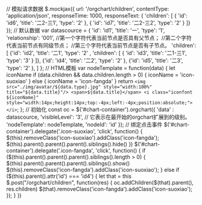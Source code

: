  // 模拟请求数据
    $.mockjax({
      url: '/orgchart/children',
      contentType: 'application/json',
      responseTime: 1000,
      responseText: { 'children': [
        { 'id': 'id6', 'title': '二2-三1', 'type': '2' },
        { 'id': 'id7', 'title': '二2-三2', 'type': '2' }
      ]}
    });
    // 默认数据
    var datascource = {
      'id': 'id1',
      'title': '一',
      'type': '1',
      'relationship': '001', 
      //第一个字符代表当前节点是否具有父节点；
      //第二个字符代表当前节点有同级节点；
      //第三个字符代表当前节点是否有子节点。
      'children': [
        {'id': 'id2', 'title': '二1', 'type': '2' , 'children': [
          {
            'id': 'id3',
            'title': '二1-三1',
            'type': '3'
          }
        ]},
        {'id': 'id4', 'title': '二2', 'type': '2' },
        {'id': 'id5', 'title': '二3', 'type': '2' },
      ]
    };
    // HTML模板
    var nodeTemplate = function(data) {
      let iconName
      if (data.children && data.children.length > 0) {
        iconName = 'icon-suoxiao'
      } else {
        iconName = 'icon-fangda'
      }
      return `
      <img src="./img/avatar/${data.type}.jpg" style="width:100%" title="${data.title}"/>
      <span>${data.title}</span>
      <i class="iconfont ${iconName}" style="width:14px;height:14px;top:-4px;left:-4px;position:absolute;"></i>
      `;
    };
    // 初始化
    const oc = $('#chart-container').orgchart({
      'data' : datascource,
      'visibleLevel': '3', // 它表示在最开始的orgchart扩展到的级别。
      'nodeTemplate': nodeTemplate,
      'nodeId': 'id'
    });
    // 绑定点击事件
    $('#chart-container').delegate('.icon-suoxiao', 'click', function() {
      $(this).removeClass('icon-suoxiao').addClass('icon-fangda');
      $(this).parent().parent().parent().siblings().hide()
    })
    $('#chart-container').delegate('.icon-fangda', 'click', function() {
      if ($(this).parent().parent().parent().siblings().length > 0) {
        $(this).parent().parent().parent().siblings().show()
        $(this).removeClass('icon-fangda').addClass('icon-suoxiao');
      } else if ($(this).parent().attr('id') === 'id4') {
        let that = this
        $.post("/orgchart/children", function(res) {
          oc.addChildren($(that).parent(), res.children)
          $(that).removeClass('icon-fangda').addClass('icon-suoxiao');
        });
      }
    })
